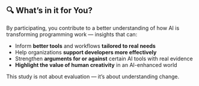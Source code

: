 ## 🔍 What’s in it for You?

By participating, you contribute to a better understanding of how AI is transforming programming work — insights that can:

- Inform **better tools** and workflows **tailored to real needs**
- Help organizations **support developers more effectively**
- Strengthen **arguments for or against** certain AI tools with real evidence
- **Highlight the value of human creativity** in an AI-enhanced world

This study is not about evaluation — it’s about understanding change.

